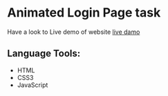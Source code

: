 # Animated Login Page task
Have a look to Live demo of website [live damo](https://vivek7008.github.io/Animated-login-page/)
## Language Tools:
 - HTML
 - CSS3
 - JavaScript
